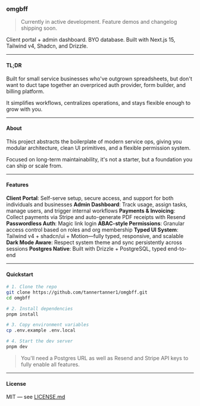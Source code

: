 ### omgbff

> Currently in active development.
> Feature demos and changelog shipping soon.

Client portal + admin dashboard. BYO database. Built with Next.js 15, Tailwind v4, Shadcn, and Drizzle.

---

#### TL;DR

Built for small service businesses who've outgrown spreadsheets, but don't want to duct tape together an overpriced auth provider, form builder, and billing platform.

It simplifies workflows, centralizes operations, and stays flexible enough to grow with you.

---

#### About

This project abstracts the boilerplate of modern service ops, giving you modular architecture, clean UI primitives, and a flexible permission system.

Focused on long-term maintainability, it's not a starter, but a foundation you can ship or scale from.

---

#### Features

**Client Portal**: Self-serve setup, secure access, and support for both individuals and businesses
**Admin Dashboard**: Track usage, assign tasks, manage users, and trigger internal workflows
**Payments & Invoicing**: Collect payments via Stripe and auto-generate PDF receipts with Resend
**Passwordless Auth**: Magic link login
**ABAC-style Permissions**: Granular access control based on roles and org membership
**Typed UI System**: Tailwind v4 + shadcn/ui + Motion—fully typed, responsive, and scalable
**Dark Mode Aware**: Respect system theme and sync persistently across sessions
**Postgres Native**: Built with Drizzle + PostgreSQL, typed end-to-end

---

#### Quickstart

```bash
# 1. Clone the repo
git clone https://github.com/tannertanner1/omgbff.git
cd omgbff

# 2. Install dependencies
pnpm install

# 3. Copy environment variables
cp .env.example .env.local

# 4. Start the dev server
pnpm dev
```

> You'll need a Postgres URL as well as Resend and Stripe API keys to fully enable all features.

---

#### License

MIT — see [LICENSE.md](https://github.com/tannertanner1/omgbff/blob/main/LICENSE.md)

